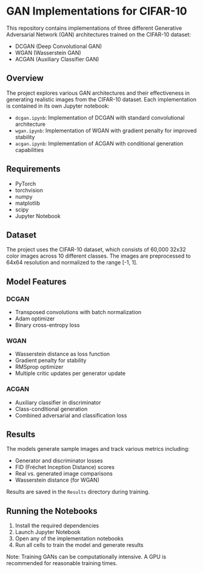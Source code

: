 # GAN Implementations for CIFAR-10

This repository contains implementations of three different Generative Adversarial Network (GAN) architectures trained on the CIFAR-10 dataset:
- DCGAN (Deep Convolutional GAN)
- WGAN (Wasserstein GAN)
- ACGAN (Auxiliary Classifier GAN)

## Overview

The project explores various GAN architectures and their effectiveness in generating realistic images from the CIFAR-10 dataset. Each implementation is contained in its own Jupyter notebook:

- `dcgan.ipynb`: Implementation of DCGAN with standard convolutional architecture
- `wgan.ipynb`: Implementation of WGAN with gradient penalty for improved stability
- `acgan.ipynb`: Implementation of ACGAN with conditional generation capabilities

## Requirements

- PyTorch
- torchvision
- numpy
- matplotlib
- scipy
- Jupyter Notebook

## Dataset

The project uses the CIFAR-10 dataset, which consists of 60,000 32x32 color images across 10 different classes. The images are preprocessed to 64x64 resolution and normalized to the range [-1, 1].

## Model Features

### DCGAN
- Transposed convolutions with batch normalization
- Adam optimizer
- Binary cross-entropy loss

### WGAN
- Wasserstein distance as loss function
- Gradient penalty for stability
- RMSprop optimizer
- Multiple critic updates per generator update

### ACGAN
- Auxiliary classifier in discriminator
- Class-conditional generation
- Combined adversarial and classification loss

## Results

The models generate sample images and track various metrics including:
- Generator and discriminator losses
- FID (Fréchet Inception Distance) scores
- Real vs. generated image comparisons
- Wasserstein distance (for WGAN)

Results are saved in the `Results` directory during training.

## Running the Notebooks

1. Install the required dependencies
2. Launch Jupyter Notebook
3. Open any of the implementation notebooks
4. Run all cells to train the model and generate results

Note: Training GANs can be computationally intensive. A GPU is recommended for reasonable training times.